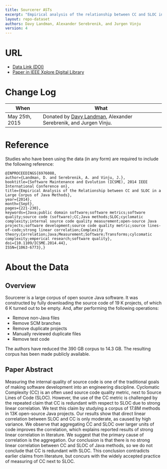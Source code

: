 ```yaml
---
title: Sourcerer ASTs
excerpt: "Empirical analysis of the relationship between CC and SLOC in a large corpus of Java methods"
layout: repo-dataset
authors: Davy Landman, Alexander Serebrenik, and Jurgen Vinju
version: 4
---
```


# URL

* [Data Link (DOI)](https://doi.org/10.5281/zenodo.268531)
* [Paper in IEEE Xplore Digital Library](http://ieeexplore.ieee.org/xpl/articleDetails.jsp?arnumber=6976088)

# Change Log

When | What
---- | ----
May 25th, 2015 | Donated by [Davy Landman](mailto:davy.landman@gmail.com), Alexander Serebrenik, and Jurgen Vinju.

# Reference

Studies who have been using the data (in any form) are required to include the following reference:

```
@INPROCEEDINGS{6976088,
author={Landman, D. and Serebrenik, A. and Vinju, J.},
booktitle={Software Maintenance and Evolution (ICSME), 2014 IEEE International Conference on},
title={Empirical Analysis of the Relationship between CC and SLOC in a Large Corpus of Java Methods},
year={2014},
month={Sept},
pages={221-230},
keywords={Java;public domain software;software metrics;software quality;source code (software);CC;Java methods;SLOC;cyclomatic complexity;internal source code quality measurement;open-source Java projects;software development;source code quality metric;source lines-of-code;strong linear correlation;Complexity theory;Correlation;Java;Measurement;Software;Transforms;cylcomatic complexity;emperical research;software quality},
doi={10.1109/ICSME.2014.44},
ISSN={1063-6773},}
```

# About the Data

## Overview

Sourcerer is a large corpus of open source Java software. It was constructed by fully downloading the source code of 19 K projects, of which 6 K turned out to be empty. And, after performing the following operations:

 - Remove non-Java files
 - Remove SCM branches
 - Remove duplicate projects
 - Manually reviewed duplicate files  
 - Remove test code

The authors have reduced the 390 GB corpus to 14.3 GB.  The  resulting  corpus  has  been  made  publicly available.

## Paper Abstract

Measuring the internal quality of source code is one of the traditional goals of making software development into an engineering discipline. Cyclomatic Complexity (CC) is an often used source code quality metric, next to Source Lines of Code (SLOC). However, the use of the CC metric is challenged by the repeated claim that CC is redundant with respect to SLOC due to strong linear correlation. We test this claim by studying a corpus of 17.8M methods in 13K open-source Java projects. Our results show that direct linear correlation between SLOC and CC is only moderate, as caused by high variance. We observe that aggregating CC and SLOC over larger units of code improves the correlation, which explains reported results of strong linear correlation in literature. We suggest that the primary cause of correlation is the aggregation. Our conclusion is that there is no strong linear correlation between CC and SLOC of Java methods, so we do not conclude that CC is redundant with SLOC. This conclusion contradicts earlier claims from literature, but concurs with the widely accepted practice of measuring of CC next to SLOC.
